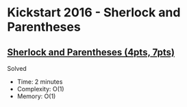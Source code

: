 # Kickstart 2016 - Sherlock and Parentheses

## [Sherlock and Parentheses (4pts, 7pts)](https://codingcompetitions.withgoogle.com/kickstart/round/0000000000201c0c/0000000000201ca5)

Solved

* Time: 2 minutes
* Complexity: O(1)
* Memory: O(1)
